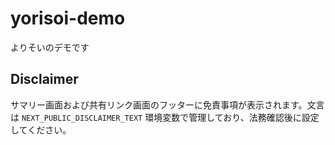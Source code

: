 # yorisoi-demo

よりそいのデモです

## Disclaimer

サマリー画面および共有リンク画面のフッターに免責事項が表示されます。文言は `NEXT_PUBLIC_DISCLAIMER_TEXT` 環境変数で管理しており、法務確認後に設定してください。
